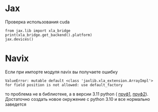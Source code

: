 # Jax

Проверка использования cuda 

~~~
from jax.lib import xla_bridge
print(xla_bridge.get_backend().platform)
jax.devices()
~~~

# Navix

Если при импорте модуля navix вы получаете ошибку
~~~
ValueError: mutable default <class 'jaxlib.xla_extension.ArrayImpl'> for field position is not allowed: use default_factory
~~~

то проблема не в библиотеке, а в версии 3.11 python ( [пруф1](https://github.com/huggingface/datasets/issues/5230), [пруф2](https://github.com/ray-project/ray/issues/33232)). Достаточно создать новое окружение с python 3.10 и все нормально заведется
